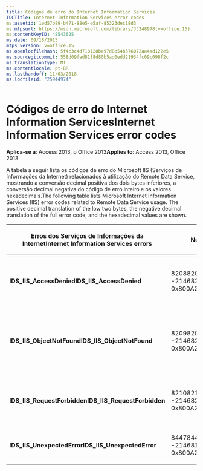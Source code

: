 ```yaml
---
title: Códigos de erro do Internet Information Services
TOCTitle: Internet Information Services error codes
ms:assetid: 1ed57b89-b471-88e5-e5af-85323dec18d3
ms:mtpsurl: https://msdn.microsoft.com/library/JJ248978(v=office.15)
ms:contentKeyID: 48543625
ms.date: 09/18/2015
mtps_version: v=office.15
ms.openlocfilehash: 5f4c3c4d710128ba97d8b54b376072aa4ad122e5
ms.sourcegitcommit: 558d09fad81f8d80b5ad0edd21934fc09c098f2c
ms.translationtype: MT
ms.contentlocale: pt-BR
ms.lasthandoff: 11/03/2018
ms.locfileid: "25944974"
---
```

# <a name="internet-information-services-error-codes"></a><span data-ttu-id="37156-102">Códigos de erro do Internet Information Services</span><span class="sxs-lookup"><span data-stu-id="37156-102">Internet Information Services error codes</span></span>

<span data-ttu-id="37156-103">**Aplica-se a**: Access 2013, o Office 2013</span><span class="sxs-lookup"><span data-stu-id="37156-103">**Applies to**: Access 2013, Office 2013</span></span>

<span data-ttu-id="37156-p101">A tabela a seguir lista os códigos de erro do Microsoft IIS (Serviços de Informações da Internet) relacionados à utilização do Remote Data Service, mostrando a conversão decimal positiva dos dois bytes inferiores, a conversão decimal negativa do código de erro inteiro e os valores hexadecimais.</span><span class="sxs-lookup"><span data-stu-id="37156-p101">The following table lists Microsoft Internet Information Services (IIS) error codes related to Remote Data Service usage. The positive decimal translation of the low two bytes, the negative decimal translation of the full error code, and the hexadecimal values are shown.</span></span>

<table>
<colgroup>
<col style="width: 33%" />
<col style="width: 33%" />
<col style="width: 33%" />
</colgroup>
<thead>
<tr class="header">
<th><p><span data-ttu-id="37156-106">Erros dos Serviços de Informações da Internet</span><span class="sxs-lookup"><span data-stu-id="37156-106">Internet Information Services errors</span></span></p></th>
<th><p><span data-ttu-id="37156-107">Número</span><span class="sxs-lookup"><span data-stu-id="37156-107">Number</span></span></p></th>
<th><p><span data-ttu-id="37156-108">Descrição</span><span class="sxs-lookup"><span data-stu-id="37156-108">Description</span></span></p></th>
</tr>
</thead>
<tbody>
<tr class="odd">
<td><p><span data-ttu-id="37156-109"><strong>IDS_IIS_AccessDenied</strong></span><span class="sxs-lookup"><span data-stu-id="37156-109"><strong>IDS_IIS_AccessDenied</strong></span></span></p></td>
<td><p><span data-ttu-id="37156-110">8208</span><span class="sxs-lookup"><span data-stu-id="37156-110">8208</span></span><br />
<span data-ttu-id="37156-111">-2146820080</span><span class="sxs-lookup"><span data-stu-id="37156-111">-2146820080</span></span><br />
<span data-ttu-id="37156-112">0x800A2010</span><span class="sxs-lookup"><span data-stu-id="37156-112">0x800A2010</span></span></p></td>
<td><p><span data-ttu-id="37156-113">Erro do servidor de Internet: acesso negado.</span><span class="sxs-lookup"><span data-stu-id="37156-113">Internet Server Error: Access Denied.</span></span></p></td>
</tr>
<tr class="even">
<td><p><span data-ttu-id="37156-114"><strong>IDS_IIS_ObjectNotFound</strong></span><span class="sxs-lookup"><span data-stu-id="37156-114"><strong>IDS_IIS_ObjectNotFound</strong></span></span></p></td>
<td><p><span data-ttu-id="37156-115">8209</span><span class="sxs-lookup"><span data-stu-id="37156-115">8209</span></span><br />
<span data-ttu-id="37156-116">-2146820079</span><span class="sxs-lookup"><span data-stu-id="37156-116">-2146820079</span></span><br />
<span data-ttu-id="37156-117">0x800A2011</span><span class="sxs-lookup"><span data-stu-id="37156-117">0x800A2011</span></span></p></td>
<td><p><span data-ttu-id="37156-118">Erro do servidor de Internet: objeto/módulo não encontrado.</span><span class="sxs-lookup"><span data-stu-id="37156-118">Internet Server Error: Object/module not found.</span></span></p></td>
</tr>
<tr class="odd">
<td><p><span data-ttu-id="37156-119"><strong>IDS_IIS_RequestForbidden</strong></span><span class="sxs-lookup"><span data-stu-id="37156-119"><strong>IDS_IIS_RequestForbidden</strong></span></span></p></td>
<td><p><span data-ttu-id="37156-120">8210</span><span class="sxs-lookup"><span data-stu-id="37156-120">8210</span></span><br />
<span data-ttu-id="37156-121">-2146820078</span><span class="sxs-lookup"><span data-stu-id="37156-121">-2146820078</span></span><br />
<span data-ttu-id="37156-122">0x800A2012</span><span class="sxs-lookup"><span data-stu-id="37156-122">0x800A2012</span></span></p></td>
<td><p><span data-ttu-id="37156-123">Erro do servidor de Internet: solicitação proibida.</span><span class="sxs-lookup"><span data-stu-id="37156-123">Internet Server Error: Request Forbidden.</span></span></p></td>
</tr>
<tr class="even">
<td><p><span data-ttu-id="37156-124"><strong>IDS_IIS_UnexpectedError</strong></span><span class="sxs-lookup"><span data-stu-id="37156-124"><strong>IDS_IIS_UnexpectedError</strong></span></span></p></td>
<td><p><span data-ttu-id="37156-125">8447</span><span class="sxs-lookup"><span data-stu-id="37156-125">8447</span></span><br />
<span data-ttu-id="37156-126">-2146819841</span><span class="sxs-lookup"><span data-stu-id="37156-126">-2146819841</span></span><br />
<span data-ttu-id="37156-127">0x800A20FF</span><span class="sxs-lookup"><span data-stu-id="37156-127">0x800A20FF</span></span></p></td>
<td><p><span data-ttu-id="37156-128">Erro do servidor de Internet.</span><span class="sxs-lookup"><span data-stu-id="37156-128">Internet Server Error.</span></span></p></td>
</tr>
</tbody>
</table>


